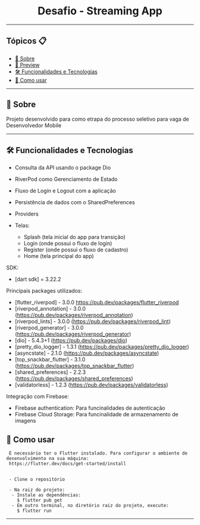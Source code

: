 
<h1 align="center">Desafio - Streaming App</h1>

---

<h2>Tópicos 📋</h2>

   <p>

   - [📖 Sobre](#-sobre)
   - [📱 Preview](#-preview)
   - [🛠️ Funcionalidades e Tecnologias](#%EF%B8%8F-funcionalidades-e-tecnologias-estudadas)
   - [🤔 Como usar](#-como-usar)

   </p>

---

<h2>📖 Sobre</h2>

<p>
    Projeto desenvolvido para como etrapa do processo seletivo para vaga de Desenvolvedor Mobile
</p>


---  

<h2>🛠️ Funcionalidades e Tecnologias </h2>


- Consulta da API usando o package Dio
- RiverPod como Gerenciamento de Estado
- Fluxo de Login e Logout com a aplicação
- Persistência de dados com o SharedPreferences
- Providers

- Telas: 
  - Splash (tela inicial do app para transição)
  - Login (onde possui o fluxo de login)
  - Register (onde possui o fluxo de cadastro)
  - Home (tela principal do app)

SDK: 
  - [dart sdk] = 3.22.2


Principais packages utilizados:
  - [flutter_riverpod] - 3.0.0 https://pub.dev/packages/flutter_riverpod
  - [riverpod_annotation] - 3.0.0 (https://pub.dev/packages/riverpod_annotation)
  - [riverpod_lints] - 3.0.0 (https://pub.dev/packages/riverpod_lint)
  - [riverpod_generator] - 3.0.0 (https://pub.dev/packages/riverpod_generator)
  - [dio] - 5.4.3+1 (https://pub.dev/packages/dio)
  - [pretty_dio_logger] - 1.3.1 (https://pub.dev/packages/pretty_dio_logger)
  - [asyncstate] - 2.1.0 (https://pub.dev/packages/asyncstate)
  - [top_snackbar_flutter] - 3.1.0 (https://pub.dev/packages/top_snackbar_flutter)
  - [shared_preferences] - 2.2.3 (https://pub.dev/packages/shared_preferences)
  - [validatorless] - 1.2.3 (https://pub.dev/packages/validatorless)

Integração com Firebase:
  - Firebase authentication: Para funcinalidades de autenticação
  - Firebase Cloud Storage: Para funcinalidade de armazenamento de imagens

         

<h2>🤔 Como usar</h2>

  ```
   É necessário ter o Flutter instalado. Para configurar o ambiente de desenvolvimento na sua máquina:
   https://flutter.dev/docs/get-started/install


   - Clone o repositório

   - Na raiz do projeto:
    - Instale as dependências:
      $ flutter pub get
    - Em outro terminal, no diretório raiz do projeto, execute:
      $ flutter run
  ```

---
